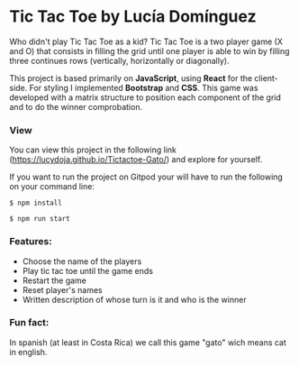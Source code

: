 # Tic Tac Toe by Lucía Domínguez

Who didn't play Tic Tac Toe as a kid? 
Tic Tac Toe is a two player game (X and O) that consists in filling the grid until one player is able to win by filling three continues rows (vertically, horizontally or diagonally). 

This project is based primarily on **JavaScript**, using **React** for the client-side. For styling I implemented **Bootstrap** and **CSS**. This game was developed with a matrix structure to position each component of the grid and to do the winner comprobation. 


### View
You can view this project in the following  link (https://lucydoja.github.io/Tictactoe-Gato/) and explore for yourself. 

If you want to run the project on Gitpod your will have to run the following on your command line:
```
$ npm install
```
```
$ npm run start
```

### Features:
* Choose the name of the players
* Play tic tac toe until the game ends
* Restart the game
* Reset player's names 
* Written description of whose turn is it and who is the winner

### Fun fact:
In spanish (at least in Costa Rica) we call this game "gato" wich means cat in english.

